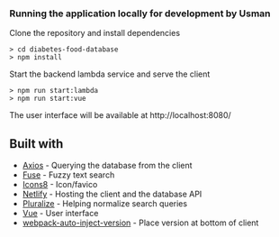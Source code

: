### Running the application locally for development by Usman

Clone the repository and install dependencies

```git clone https://github.com/usmanjaved156/diabetesFood.vue.git
> cd diabetes-food-database
> npm install
```

Start the backend lambda service and serve the client

```
> npm run start:lambda
> npm run start:vue
```

The user interface will be available at http://localhost:8080/

## Built with

- [Axios](https://github.com/axios/axios) - Querying the database from the client
- [Fuse](http://fusejs.io/) - Fuzzy text search
- [Icons8](https://icons8.com) - Icon/favico
- [Netlify](https://netlify.com) - Hosting the client and the database API
- [Pluralize](https://github.com/blakeembrey/pluralize) - Helping normalize search queries
- [Vue](https://vuejs.org) - User interface
- [webpack-auto-inject-version](https://github.com/radswiat/webpack-auto-inject-version) - Place version at bottom of client
